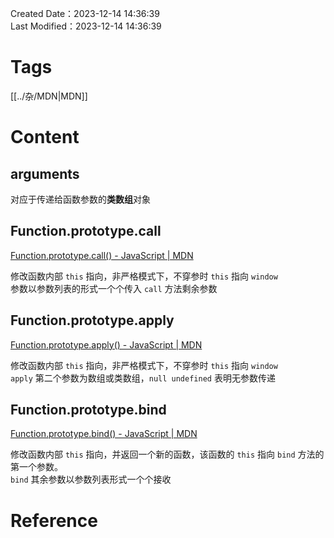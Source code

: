 Created Date：2023-12-14 14:36:39  
Last Modified：2023-12-14 14:36:39

# Tags

[[../杂/MDN|MDN]]

# Content

## arguments

对应于传递给函数参数的**类数组**对象

## Function.prototype.call

[Function.prototype.call() - JavaScript | MDN](https://developer.mozilla.org/en-US/docs/Web/JavaScript/Reference/Global_Objects/Function/call)  

修改函数内部 `this` 指向，非严格模式下，不穿参时 `this` 指向 `window`  
参数以参数列表的形式一个个传入 `call` 方法剩余参数

## Function.prototype.apply

[Function.prototype.apply() - JavaScript | MDN](https://developer.mozilla.org/en-US/docs/Web/JavaScript/Reference/Global_Objects/Function/apply)  

修改函数内部 `this` 指向，非严格模式下，不穿参时 `this` 指向 `window`  
`apply` 第二个参数为数组或类数组，`null undefined` 表明无参数传递

## Function.prototype.bind

[Function.prototype.bind() - JavaScript | MDN](https://developer.mozilla.org/en-US/docs/Web/JavaScript/Reference/Global_Objects/Function/bind)  

修改函数内部 `this` 指向，并返回一个新的函数，该函数的 `this` 指向 `bind` 方法的第一个参数。  
`bind` 其余参数以参数列表形式一个个接收

# Reference
